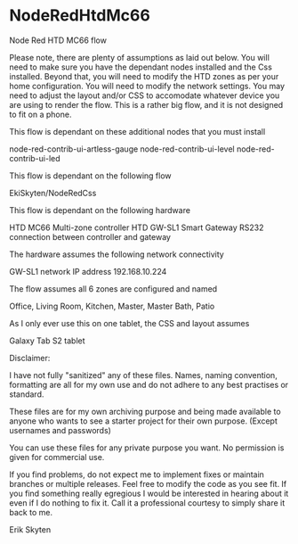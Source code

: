 # NodeRedHtdMc66
Node Red HTD MC66 flow

Please note, there are plenty of assumptions as laid out below.  You will need to make sure you have the dependant nodes installed and the Css installed.  Beyond that, you will need to modify the HTD zones as per your home configuration.  You will need to modify the network settings.  You may need to adjust the layout and/or CSS to accomodate whatever device you are using to render the flow.  This is a rather big flow, and it is not designed to fit on a phone.

This flow is dependant on these additional nodes that you must install

  node-red-contrib-ui-artless-gauge
  node-red-contrib-ui-level
  node-red-contrib-ui-led

This flow is dependant on the following flow

  EkiSkyten/NodeRedCss
  
This flow is dependant on the following hardware

  HTD MC66 Multi-zone controller
  HTD GW-SL1 Smart Gateway 
  RS232 connection between controller and gateway
  
The hardware assumes the following network connectivity
  
  GW-SL1 network IP address 192.168.10.224
  
The flow assumes all 6 zones are configured and named

  Office, Living Room, Kitchen, Master, Master Bath, Patio
  
As I only ever use this on one tablet, the CSS and layout assumes

  Galaxy Tab S2 tablet  
  
Disclaimer:

I have not fully "sanitized" any of these files. Names, naming convention, formatting are all for my own use and do not adhere to any best practises or standard.

These files are for my own archiving purpose and being made available to anyone who wants to see a starter project for their own purpose. (Except usernames and passwords)

You can use these files for any private purpose you want. No permission is given for commercial use.

If you find problems, do not expect me to implement fixes or maintain branches or multiple releases. Feel free to modify the code as you see fit. If you find something really egregious I would be interested in hearing about it even if I do nothing to fix it. Call it a professional courtesy to simply share it back to me.

Erik Skyten
